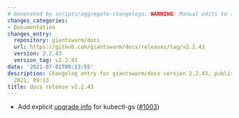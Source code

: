 ```yaml
---
# Generated by scripts/aggregate-changelogs. WARNING: Manual edits to this files will be overwritten.
changes_categories:
- Documentation
changes_entry:
  repository: giantswarm/docs
  url: https://github.com/giantswarm/docs/releases/tag/v2.2.43
  version: 2.2.43
  version_tag: v2.2.43
date: '2021-07-01T09:13:55'
description: Changelog entry for giantswarm/docs version 2.2.43, published on 01 July
  2021, 09:13
title: docs release v2.2.43
---
```


- Add explicit [upgrade info](https://docs.giantswarm.io/use-the-api/kubectl-gs/#install) for kubectl-gs ([#1003](https://github.com/giantswarm/docs/pull/1003))
